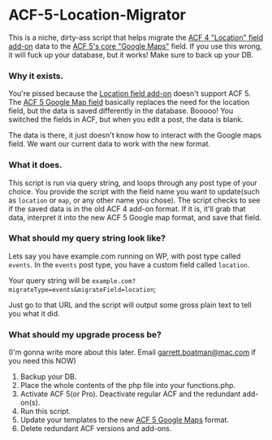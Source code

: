 # ACF-5-Location-Migrator
This is a niche, dirty-ass script that helps migrate the [ACF 4 "Location" field add-on](https://wordpress.org/plugins/advanced-custom-fields-location-field-add-on) data to the [ACF 5's core "Google Maps"](http://www.advancedcustomfields.com/resources/google-map/) field. If you use this wrong, it will fuck up your database, but it works! Make sure to back up your DB.
### Why it exists.
You're pissed because the [Location field add-on](https://wordpress.org/plugins/advanced-custom-fields-location-field-add-on) doesn't support ACF 5. The [ACF 5 Google Map field](http://www.advancedcustomfields.com/resources/google-map/) basically replaces the need for the location field, but the data is saved differently in the database. Booooo! You switched the fields in ACF, but when you edit a post, the data is blank. 

The data is there, it just doesn't know how to interact with the Google maps field. We want our current data to work with the new format.
### What it does.
This script is run via query string, and loops through any post type of your choice. You provide the script with the field name you want to update(such as `location` or `map`, or any other name you chose). The script checks to see if the saved data is in the old ACF 4 add-on format. If it is, it'll grab that data, interpret it into the new ACF 5 Google map format, and save that field.
### What should my query string look like?
Lets say you have example.com running on WP, with post type called `events`. In the `events` post type, you have a custom field called `location`. 

Your query string will be `example.com?migrateType=events&migrateField=location`;

Just go to that URL and the script will output some gross plain text to tell you what it did.
### What should my upgrade process be?
(I'm gonna write more about this later. Email garrett.boatman@mac.com if you need this NOW) 

1. Backup your DB.
2. Place the whole contents of the php file into your functions.php. 
3. Activate ACF 5(or Pro). Deactivate regular ACF and the redundant add-on(s).
3. Run this script.
4. Update your templates to the new [ACF 5 Google Maps](http://www.advancedcustomfields.com/resources/google-map/) format.
5. Delete redundant ACF versions and add-ons.